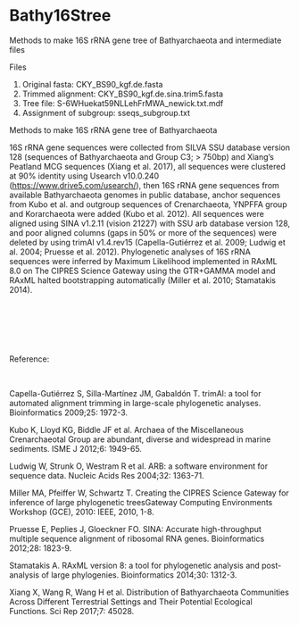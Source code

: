 # Bathy16Stree
Methods to make 16S rRNA gene tree of Bathyarchaeota and intermediate files

Files 
1. Original fasta: CKY_BS90_kgf.de.fasta
2. Trimmed alignment: CKY_BS90_kgf.de.sina.trim5.fasta
3. Tree file: S-6WHuekat59NLLehFrMWA_newick.txt.mdf
4. Assignment of subgroup: sseqs_subgroup.txt

Methods to make 16S rRNA gene tree of Bathyarchaeota

16S rRNA gene sequences were collected from SILVA SSU database version 128
(sequences of Bathyarchaeota and Group C3; > 750bp) and Xiang’s Peatland MCG
sequences (Xiang et al. 2017), all sequences were clustered at
90% identity using Usearch v10.0.240 (https://www.drive5.com/usearch/), then
16S rRNA gene sequences from available Bathyarchaeota genomes in public
database, anchor sequences from Kubo et
al. and outgroup sequences of Crenarchaeota, YNPFFA group and Korarchaeota
were added (Kubo et al. 2012). All sequences were aligned using
SINA v1.2.11 (vision 21227) with SSU arb database version 128, and poor aligned
columns (gaps in 50% or more of the sequences) were deleted by using trimAl
v1.4.rev15 (Capella-Gutiérrez et
al. 2009; Ludwig et al. 2004;
Pruesse et al. 2012). Phylogenetic
analyses of 16S rRNA sequences were inferred by Maximum Likelihood implemented
in RAxML 8.0 on The CIPRES Science Gateway using the GTR+GAMMA model and RAxML
halted bootstrapping automatically (Miller et al. 2010;
Stamatakis 2014).

 

 

 

Reference:

 

Capella-Gutiérrez
S, Silla-Martínez JM, Gabaldón T. trimAl: a tool for automated alignment
trimming in large-scale phylogenetic analyses. Bioinformatics 2009;25:
1972-3.

Kubo K, Lloyd KG, Biddle JF
et al. Archaea of the Miscellaneous Crenarchaeotal Group are abundant,
diverse and widespread in marine sediments. ISME
J 2012;6: 1949-65.

Ludwig W, Strunk O, Westram R et al. ARB: a software environment for sequence data. Nucleic Acids Res 2004;32: 1363-71.

Miller MA, Pfeiffer W, Schwartz T. Creating the CIPRES Science
Gateway for inference of large phylogenetic treesGateway Computing Environments Workshop (GCE), 2010: IEEE, 2010,
1-8.

Pruesse E, Peplies J, Gloeckner FO. SINA: Accurate
high-throughput multiple sequence alignment of ribosomal RNA genes. Bioinformatics 2012;28: 1823-9.

Stamatakis A. RAxML version 8: a tool for phylogenetic analysis
and post-analysis of large phylogenies. Bioinformatics
2014;30: 1312-3.

Xiang X, Wang R, Wang H
et al. Distribution of Bathyarchaeota Communities Across Different
Terrestrial Settings and Their Potential Ecological Functions. Sci Rep 2017;7: 45028.


